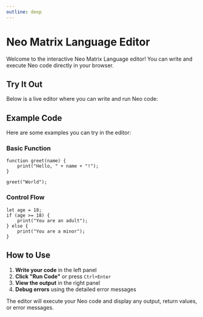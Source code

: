 ```yaml
---
outline: deep
---
```


<script setup>
import NeoEditor from './components/NeoEditor.vue'
</script>

# Neo Matrix Language Editor

Welcome to the interactive Neo Matrix Language editor! You can write and execute Neo code directly in your browser.

## Try It Out

Below is a live editor where you can write and run Neo code:

<NeoEditor />

## Example Code

Here are some examples you can try in the editor:

### Basic Function
```neo
function greet(name) {
    print("Hello, " + name + "!");
}

greet("World");
```

### Control Flow
```neo
let age = 18;
if (age >= 18) {
    print("You are an adult");
} else {
    print("You are a minor");
}
```

## How to Use

1. **Write your code** in the left panel
2. **Click "Run Code"** or press `Ctrl+Enter`
3. **View the output** in the right panel
4. **Debug errors** using the detailed error messages

The editor will execute your Neo code and display any output, return values, or error messages.